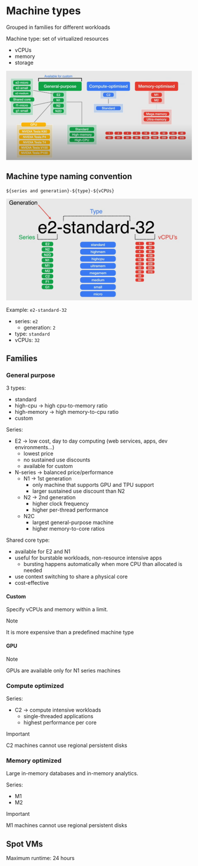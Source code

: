 # Machine types

Grouped in families for different workloads

Machine type: set of virtualized resources

- vCPUs
- memory
- storage

![Machine types diagram](ch6.4-machine-types.machine-types-diagram.png)

## Machine type naming convention

`${series and generation}-${type}-${vCPUs}`

![Naming convention](ch6.4-machine-types.naming-conventions.png)

Example: `e2-standard-32`

- series: `e2`
  - generation: `2`
- type: `standard`
- vCPUs: `32`

## Families

### General purpose

3 types:

- standard
- high-cpu -> high cpu-to-memory ratio
- high-memory -> high memory-to-cpu ratio
- custom

Series:

- E2 -> low cost, day to day computing (web services, apps, dev environments...)
  - lowest price
  - no sustained use discounts
  - available for custom
- N-series -> balanced price/performance
  - N1 -> 1st generation
    - only machine that supports GPU and TPU support
    - larger sustained use discount than N2
  - N2 -> 2nd generation
    - higher clock frequency
    - higher per-thread performance
  - N2C
    - largest general-purpose machine
    - higher memory-to-core ratios

Shared core type:

- available for E2 and N1
- useful for burstable workloads, non-resource intensive apps
  - bursting happens automatically when more CPU than allocated is needed
- use context switching to share a physical core
- cost-effective

#### Custom

Specify vCPUs and memory within a limit.

> [!NOTE]
> It is more expensive than a predefined machine type

#### GPU

> [!NOTE]
> GPUs are available only for N1 series machines

### Compute optimized

Series:

- C2 -> compute intensive workloads
  - single-threaded applications
  - highest performance per core

> [!IMPORTANT]
> C2 machines cannot use regional persistent disks

### Memory optimized

Large in-memory databases and in-memory analytics.

Series:

- M1
- M2

> [!IMPORTANT]
> M1 machines cannot use regional persistent disks

## Spot VMs

Maximum runtime: 24 hours
